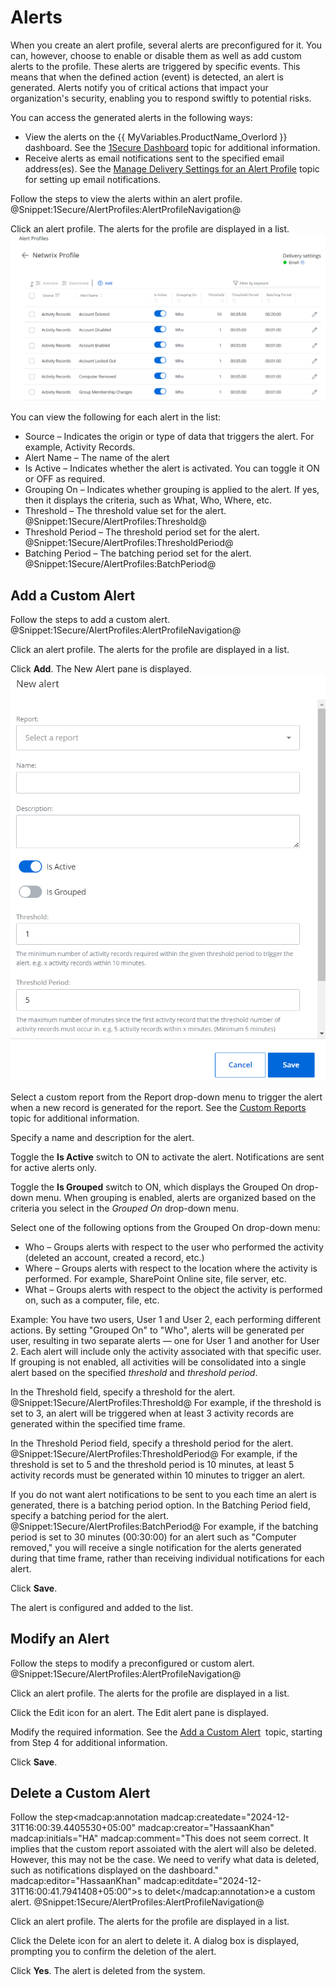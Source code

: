 # Alerts

When you create an alert profile, several alerts are preconfigured for it. You can, however, choose to enable or disable them as well as add custom alerts to the profile. These alerts are triggered by specific events. This means that when the defined action (event) is detected, an alert is generated. Alerts notify you of critical actions that impact your organization's security, enabling you to respond swiftly to potential risks.

You can access the generated alerts in the following ways:

- View the alerts on the {{ MyVariables.ProductName_Overlord }} dashboard. See the [1Secure Dashboard](../Dashboard/README.md)  topic for additional information.
- Receive alerts as email notifications sent to the specified email address(es). See the [Manage Delivery Settings for an Alert Profile](/Admin/Alerts/README.md#Manage) topic for setting up email notifications.

Follow the steps to view the alerts within an alert profile. @Snippet:1Secure/AlertProfiles:AlertProfileNavigation@

Click an alert profile. The alerts for the profile are displayed in a list.![](../../../Resources/Images/1Secure/AlertsList.png "Alerts List within an alert profile")

You can view the following for each alert in the list:

- Source   – Indicates the origin or type of data that triggers the alert. For example, Activity Records.
- Alert Name   – The name of the alert
- Is Active   – Indicates whether the alert is activated. You can toggle it ON or OFF as required.
- Grouping On   – Indicates whether grouping is applied to the alert. If yes, then it displays the criteria, such as What, Who, Where, etc.
- Threshold   – The threshold value set for the alert. @Snippet:1Secure/AlertProfiles:Threshold@
- Threshold Period   – The threshold period set for the alert. @Snippet:1Secure/AlertProfiles:ThresholdPeriod@
- Batching Period   – The batching period set for the alert. @Snippet:1Secure/AlertProfiles:BatchPeriod@

## Add a Custom Alert

Follow the steps to add a custom alert. @Snippet:1Secure/AlertProfiles:AlertProfileNavigation@

Click an alert profile. The alerts for the profile are displayed in a list.

Click **Add**. The New Alert pane is displayed.![](../../../Resources/Images/1Secure/AddCustomAlert.png "New Alert Pane")

Select a custom report from the Report drop-down menu to trigger the alert when a new record is generated for the report. See the [Custom Reports](../SearchAndReports/CustomReports.md)  topic for additional information.

Specify a name and description for the alert. 

Toggle the **Is Active** switch to ON to activate the alert. Notifications are sent for active alerts only.

Toggle the **Is Grouped** switch to ON, which displays the Grouped On drop-down menu. When grouping is enabled, alerts are organized based on the criteria you select in the *Grouped On* drop-down menu.

Select one of the following options from the Grouped On drop-down menu:

- Who – Groups alerts with respect to the user who performed the activity (deleted an account, created a record, etc.)
- Where – Groups alerts with respect to the location where the activity is performed. For example, SharePoint Online site, file server, etc.
- What – Groups alerts with respect to the object the activity is performed on, such as a computer, file, etc.

Example: You have two users, User 1 and User 2, each performing different actions. By setting "Grouped On" to "Who", alerts will be generated per user, resulting in two separate alerts — one for User 1 and another for User 2. Each alert will include only the activity associated with that specific user. If grouping is not enabled, all activities will be consolidated into a single alert based on the specified *threshold* and *threshold period*.

In the Threshold field, specify a threshold for the alert. @Snippet:1Secure/AlertProfiles:Threshold@ For example, if the threshold is set to 3, an alert will be triggered when at least 3 activity records are generated within the specified time frame.

In the Threshold Period field, specify a threshold period for the alert. @Snippet:1Secure/AlertProfiles:ThresholdPeriod@ For example, if the threshold is set to 5 and the threshold period is 10 minutes, at least 5 activity records must be generated within 10 minutes to trigger an alert.

If you do not want alert notifications to be sent to you  each time an alert is generated, there is a batching period option. In the Batching Period field, specify a batching period for the alert. @Snippet:1Secure/AlertProfiles:BatchPeriod@ For example, if the batching period is set to 30 minutes (00:30:00) for an alert such as "Computer removed," you will receive a single notification for the alerts generated during that time frame, rather than receiving  individual notifications for each alert.

Click **Save**.

The alert is configured and added to the list.

## Modify an Alert

Follow the steps to modify a preconfigured or custom alert. @Snippet:1Secure/AlertProfiles:AlertProfileNavigation@

Click an alert profile. The alerts for the profile are displayed in a list.

Click the Edit icon for an alert. The Edit alert pane is displayed.

Modify the required information. See the [Add a Custom Alert](/Admin/Alerts/#Adding)  topic, starting from Step 4 for additional information.

Click **Save**.

## Delete a Custom Alert

Follow the step<madcap:annotation madcap:createdate="2024-12-31T16:00:39.4405530+05:00" madcap:creator="HassaanKhan" madcap:initials="HA" madcap:comment="This does not seem correct. It implies that the custom report assoiated with the alert will also be deleted. However, this may not be the case.  We need to verify what data is deleted, such as notifications displayed on the dashboard." madcap:editor="HassaanKhan" madcap:editdate="2024-12-31T16:00:41.7941408+05:00">s to delet</madcap:annotation>e a custom alert. @Snippet:1Secure/AlertProfiles:AlertProfileNavigation@

Click an alert profile. The alerts for the profile are displayed in a list.

Click the Delete icon for an alert to delete it.  A dialog box is displayed, prompting you to confirm the deletion of the alert.

Click **Yes**. The alert is deleted from the system.